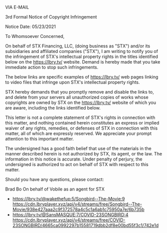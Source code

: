 VIA E-MAIL

3rd Formal Notice of Copyright Infringement

Notice Date: 05/23/2021

To Whomsoever Concerned,

On behalf of STX Financing, LLC, (doing business as "STX") and/or its subsidiaries and affiliated companies ("STX"), I am writing to notify you of the infringement of STX's intellectual property rights in the titles identified below on the https://lbry.tv/ website. Demand is hereby made that you take immediate action to stop such infringements.

The below links are specific examples of https://lbry.tv/ web pages linking to video files that infringe upon STX's intellectual property rights.

STX hereby demands that you promptly remove and disable the links to, and delete from your servers all unauthorized copies of works whose copyrights are owned by STX on the https://lbry.tv/ website of which you are aware, including the links identified below.

This letter is not a complete statement of STX's rights in connection with this matter, and nothing contained herein constitutes an express or implied waiver of any rights, remedies, or defenses of STX in connection with this matter, all of which are expressly reserved. We appreciate your prompt attention to this important matter.

The undersigned has a good faith belief that use of the materials in the manner described herein is not authorized by STX, its agent, or the law. The information in this notice is accurate. Under penalty of perjury, the undersigned is authorized to act on behalf of STX with respect to this matter.

Should you have any questions, please contact:


Brad Bo
On behalf of Vobile as an agent for STX
<personal infomation hidden>

- https://lbry.tv/@wakethefup:5/Songbird--The-Movie:9
https://cdn.lbryplayer.xyz/api/v4/streams/free/Songbird--The-Movie/938e427aaa2c9f372578a4c5c1a6ab1c75950a7e/6b735b
- https://lbry.tv/@SansMASQUE:7/COVID-23SONGBIRD:4
https://cdn.lbryplayer.xyz/api/v4/streams/free/COVID-23SONGBIRD/4665ca0992297b15581719dbb2df8e00bd55f3c1/742e1d
